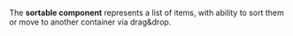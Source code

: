 The **sortable component** represents a list of items, with ability to sort them or move to another container via drag&drop.
